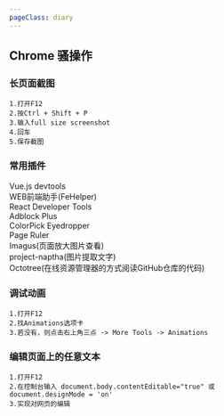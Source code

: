```yaml
---
pageClass: diary
---
```


## Chrome 骚操作

### 长页面截图
```
1.打开F12
2.按Ctrl + Shift + P
3.输入full size screenshot
4.回车
5.保存截图
```

### 常用插件
Vue.js devtools <br>
WEB前端助手(FeHelper) <br>
React Developer Tools <br>
Adblock Plus <br>
ColorPick Eyedropper <br>
Page Ruler <br>
Imagus(页面放大图片查看) <br>
project-naptha(图片提取文字) <br>
Octotree(在线资源管理器的方式阅读GitHub仓库的代码) <br>

### 调试动画
```
1.打开F12
2.找Animations选项卡
3.若没有，则点击右上角三点 -> More Tools -> Animations
```

### 编辑页面上的任意文本
```
1.打开F12
2.在控制台输入 document.body.contentEditable="true" 或 document.designMode = 'on'
3.实现对网页的编辑
```